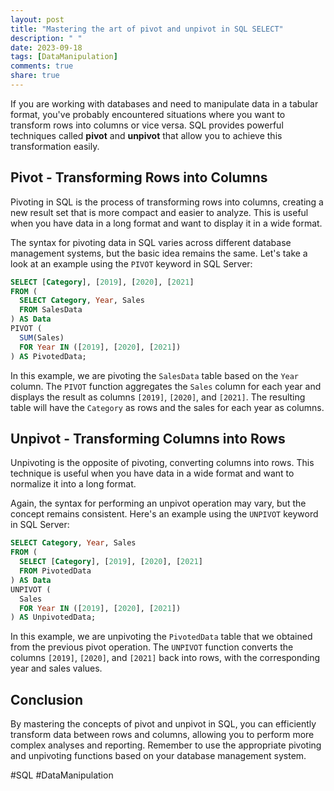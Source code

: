 ```yaml
---
layout: post
title: "Mastering the art of pivot and unpivot in SQL SELECT"
description: " "
date: 2023-09-18
tags: [DataManipulation]
comments: true
share: true
---
```


If you are working with databases and need to manipulate data in a tabular format, you've probably encountered situations where you want to transform rows into columns or vice versa. SQL provides powerful techniques called **pivot** and **unpivot** that allow you to achieve this transformation easily.

## Pivot - Transforming Rows into Columns
Pivoting in SQL is the process of transforming rows into columns, creating a new result set that is more compact and easier to analyze. This is useful when you have data in a long format and want to display it in a wide format.

The syntax for pivoting data in SQL varies across different database management systems, but the basic idea remains the same. Let's take a look at an example using the `PIVOT` keyword in SQL Server:

```sql
SELECT [Category], [2019], [2020], [2021]
FROM (
  SELECT Category, Year, Sales
  FROM SalesData
) AS Data
PIVOT (
  SUM(Sales)
  FOR Year IN ([2019], [2020], [2021])
) AS PivotedData;
```

In this example, we are pivoting the `SalesData` table based on the `Year` column. The `PIVOT` function aggregates the `Sales` column for each year and displays the result as columns `[2019]`, `[2020]`, and `[2021]`. The resulting table will have the `Category` as rows and the sales for each year as columns.

## Unpivot - Transforming Columns into Rows
Unpivoting is the opposite of pivoting, converting columns into rows. This technique is useful when you have data in a wide format and want to normalize it into a long format.

Again, the syntax for performing an unpivot operation may vary, but the concept remains consistent. Here's an example using the `UNPIVOT` keyword in SQL Server:

```sql
SELECT Category, Year, Sales
FROM (
  SELECT [Category], [2019], [2020], [2021]
  FROM PivotedData
) AS Data
UNPIVOT (
  Sales
  FOR Year IN ([2019], [2020], [2021])
) AS UnpivotedData;
```

In this example, we are unpivoting the `PivotedData` table that we obtained from the previous pivot operation. The `UNPIVOT` function converts the columns `[2019]`, `[2020]`, and `[2021]` back into rows, with the corresponding year and sales values.

## Conclusion
By mastering the concepts of pivot and unpivot in SQL, you can efficiently transform data between rows and columns, allowing you to perform more complex analyses and reporting. Remember to use the appropriate pivoting and unpivoting functions based on your database management system.

#SQL #DataManipulation